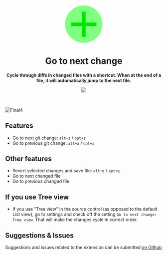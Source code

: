 <h1 align="center">
  <br>
  <a href="https://marketplace.visualstudio.com/items?itemName=alfredbirk.go-to-next-change">
    <img src="https://github.com/alfredbirk/go-to-next-change/raw/main/src/logo.png" alt="logo" width="120" />
  </a>
  <br>
  <br>
  Go to next change
  <br>
</h1>

<h3 align="center" style="font-size: 14px">Cycle through diffs in changed files with a shortcut. When at the end of a file, it will automatically jump to the next file.</h3>

<p align="center">
  <a href="https://marketplace.visualstudio.com/items?itemName=alfredbirk.go-to-next-change">
      <img src="https://img.shields.io/visual-studio-marketplace/v/alfredbirk.go-to-next-change?color=brightgreen&label=VS%20Marketplace" />
  </a>
</p>
<br>

![Final4](https://github.com/alfredbirk/go-to-next-change/assets/11172530/456b380f-e555-404c-9e7d-39b9f3b127ff)

## Features

-   Go to next git change: `alt+z` / `opt+z`
-   Go to previous git change: `alt+a` / `opt+a`

## Other features

-   Revert selected changes and save file: `alt+q` / `opt+q`
-   Go to next changed file
-   Go to previous changed file

## If you use Tree view

-   If you use "Tree view" in the source control (as opposed to the default List view), go to settings and check off the setting `Go to next change: Tree view`. That will make the changes cycle in correct order.

## Suggestions & Issues

Suggestions and issues related to the extension can be submitted [on Github](https://github.com/alfredbirk/go-to-next-change/issues)
